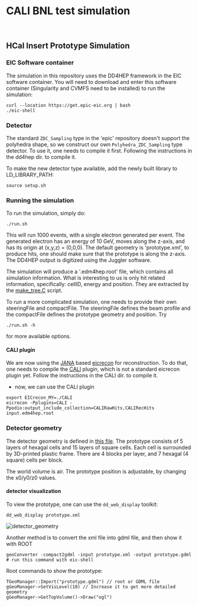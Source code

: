 # CALI BNL test simulation
<br/>

HCal Insert Prototype Simulation
---------------------------------

### EIC Software container
The simulation in this repository uses the DD4HEP framework in the EIC 
software container. You will need to download and enter this software 
container (Singularity and CVMFS need to be installed) to run the simulation:
```
curl --location https://get.epic-eic.org | bash
./eic-shell
```

### Detector
The standard `ZDC_Sampling` type in the 'epic' repository doesn't support the
polyhedra shape, so we construct our own `Polyhedra_ZDC_Sampling` type detector.
To use it, one needs to compile it first. Following the instructions in the 
dd4hep dir. to compile it.

To make the new detector type available, add the newly built library to 
LD_LIBRARY_PATH:
```
source setup.sh
```

### Running the simulation
To run the simulation, simply do:
```
./run.sh
```
This will run 1000 events, with a single electron generated per event. 
The generated electron has an energy of 10 GeV, moves along the z-axis, and has 
its origin at (x,y,z) = (0,0,0). The default geometry is 'prototype.xml', to
produce hits, one should make sure that the prototype is along the z-axis.
The DD4HEP output is digitized using the Juggler software.

The simulation will produce a '.edm4hep.root' file, which contains all simulation 
information. What is interesting to us is only hit related information, specifically:
cellID, energy and position. They are extracted by the [make_tree.C](macro/make_tree.C)
script.

To run a more complicated simulation, one needs to provide their own steeringFile
and compactFile. The steeringFile defines the beam profile and the compactFile
defines the prototype geometry and position. Try
```
./run.sh -h
```
for more available options.

#### CALI plugin
We are now using the [JANA](https://jeffersonlab.github.io/JANA2/index.html) based 
[eicrecon](https://github.com/eic/EICrecon) for reconstruction. To do that, one
needs to compile the [CALI](CALI) plugin, which is not a standard eicrecon plugin 
yet. Follow the instructions in the CALI dir. to compile it. 

* now, we can use the CALI plugin
```
export EICrecon_MY=./CALI
eicrecon -Pplugins=CALI -Ppodio:output_include_collection=CALIRawHits,CALIRecHits input.edm4hep.root
```

### Detector geometry
The detector geometry is defined in [this file](prototype.xml). The prototype
consists of 5 layers of hexagal cells and 15 layers of square cells. Each cell
is surrounded by 3D-printed plastic frame. There are 4 blocks per layer, and 7 
hexagal (4 square) cells per block.

The world volume is air. The prototype position is adjustable, by changing
the x0/y0/z0 values.

#### detector visualization
To view the prototype, one can use the `dd_web_display` toolkit:
```
dd_web_display prototype.xml
```
![detector_geometry](figures/prototype_geometry.png?raw=true)

Another method is to convert the xml file into gdml file, and then show it with ROOT
```
geoConverter -compact2gdml -input prototype.xml -output prototype.gdml	# run this command with eic-shell
```
Root commands to show the prototype:
```
TGeoManager::Import("prototype.gdml") // root or GDML file
gGeoManager->SetVisLevel(10) // Increase it to get more detailed geometry
gGeoManager->GetTopVolume()->Draw("ogl")
```
<br/>

